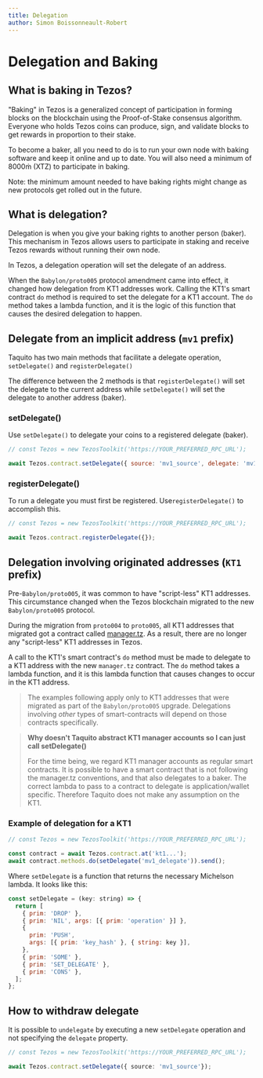 ```yaml
---
title: Delegation
author: Simon Boissonneault-Robert
---
```


# Delegation and Baking

## What is baking in Tezos?
"Baking" in Tezos is a generalized concept of participation in forming blocks on the blockchain using the Proof-of-Stake consensus algorithm. Everyone who holds Tezos coins can produce, sign, and validate blocks to get rewards in proportion to their stake. 

To become a baker, all you need to do is to run your own node with baking software and keep it online and up to date. You will also need a minimum of 8000ṁ (XTZ) to participate in baking. 

Note: the minimum amount needed to have baking rights might change as new protocols get rolled out in the future.

## What is delegation?
Delegation is when you give your baking rights to another person (baker). This mechanism in Tezos allows users to participate in staking and receive Tezos rewards without running their own node.

In Tezos, a delegation operation will set the delegate of an address.

When the `Babylon/proto005` protocol amendment came into effect, it changed how delegation from KT1 addresses work. Calling the KT1's smart contract `do` method is required to set the delegate for a KT1 account.  The `do` method takes a lambda function, and it is the logic of this function that causes the desired delegation to happen.

## Delegate from an implicit address (`mv1` prefix)
Taquito has two main methods that facilitate a delegate operation, `setDelegate()` and `registerDelegate()`

The difference between the 2 methods is that `registerDelegate()` will set the delegate to the current address while `setDelegate()` will set the delegate to another address (baker).

### setDelegate()
Use `setDelegate()` to delegate your coins to a registered delegate (baker).

```js
// const Tezos = new TezosToolkit('https://YOUR_PREFERRED_RPC_URL');

await Tezos.contract.setDelegate({ source: 'mv1_source', delegate: 'mv1_baker' });
```

### registerDelegate()
To run a delegate you must first be registered. Use`registerDelegate()` to accomplish this.

```js
// const Tezos = new TezosToolkit('https://YOUR_PREFERRED_RPC_URL');

await Tezos.contract.registerDelegate({});
```

## Delegation involving originated addresses (`KT1` prefix)

Pre-`Babylon/proto005`, it was common to have "script-less" KT1 addresses. This circumstance changed when the Tezos blockchain migrated to the new `Babylon/proto005` protocol.

During the migration from `proto004` to `proto005`, all KT1 addresses that migrated got a contract called [manager.tz](https://gitlab.com/nomadic-labs/mi-cho-coq/blob/master/src/contracts/manager.tz). As a result, there are no longer any "script-less" KT1 addresses in Tezos.

A call to the KT1's smart contract's `do` method must be made to delegate to a KT1 address with the new `manager.tz` contract. The `do` method takes a lambda function, and it is this lambda function that causes changes to occur in the KT1 address.

> The examples following apply only to KT1 addresses that were migrated as part of the `Babylon/proto005` upgrade. Delegations involving _other_ types of smart-contracts will depend on those contracts specifically.

> **Why doesn't Taquito abstract KT1 manager accounts so I can just call setDelegate()**
>
> For the time being, we regard KT1 manager accounts as regular smart contracts. It is possible to have a smart contract that is not following the manager.tz conventions, and that also delegates to a baker. The correct lambda to pass to a contract to delegate is application/wallet specific. Therefore Taquito does not make any assumption on the KT1.

### Example of delegation for a KT1

```js
// const Tezos = new TezosToolkit('https://YOUR_PREFERRED_RPC_URL');

const contract = await Tezos.contract.at('kt1...');
await contract.methods.do(setDelegate('mv1_delegate')).send();
```

Where `setDelegate` is a function that returns the necessary Michelson lambda. It looks like this:

```js
const setDelegate = (key: string) => {
  return [
    { prim: 'DROP' },
    { prim: 'NIL', args: [{ prim: 'operation' }] },
    {
      prim: 'PUSH',
      args: [{ prim: 'key_hash' }, { string: key }],
    },
    { prim: 'SOME' },
    { prim: 'SET_DELEGATE' },
    { prim: 'CONS' },
  ];
};
```

## How to withdraw delegate

It is possible to `undelegate` by executing a new `setDelegate` operation and not specifying the `delegate` property.

```ts
// const Tezos = new TezosToolkit('https://YOUR_PREFERRED_RPC_URL');

await Tezos.contract.setDelegate({ source: 'mv1_source'});
```